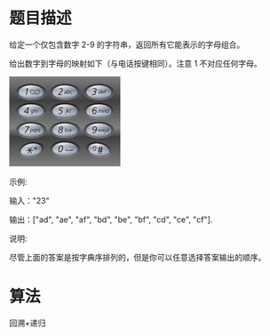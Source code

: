 # 题目描述
给定一个仅包含数字 2-9 的字符串，返回所有它能表示的字母组合。

给出数字到字母的映射如下（与电话按键相同）。注意 1 不对应任何字母。

![image](https://github.com/Eithan1/LeetCode/blob/master/Image/200px-Telephone-keypad2.svg.png)

示例:

输入："23"

输出：["ad", "ae", "af", "bd", "be", "bf", "cd", "ce", "cf"].

说明:

尽管上面的答案是按字典序排列的，但是你可以任意选择答案输出的顺序。

# 算法
回溯+递归
